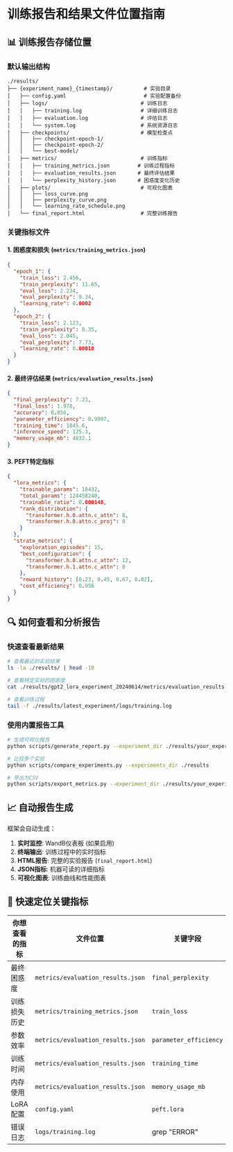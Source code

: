 # 训练报告和结果文件位置指南

## 📊 训练报告存储位置

### 默认输出结构
```
./results/
├── {experiment_name}_{timestamp}/          # 实验目录
│   ├── config.yaml                         # 实验配置备份
│   ├── logs/                              # 训练日志
│   │   ├── training.log                   # 详细训练日志
│   │   ├── evaluation.log                 # 评估日志
│   │   └── system.log                     # 系统资源日志
│   ├── checkpoints/                       # 模型检查点
│   │   ├── checkpoint-epoch-1/
│   │   ├── checkpoint-epoch-2/
│   │   └── best-model/
│   ├── metrics/                           # 训练指标
│   │   ├── training_metrics.json         # 训练过程指标
│   │   ├── evaluation_results.json       # 最终评估结果
│   │   └── perplexity_history.json       # 困惑度变化历史
│   ├── plots/                             # 可视化图表
│   │   ├── loss_curve.png
│   │   ├── perplexity_curve.png
│   │   └── learning_rate_schedule.png
│   └── final_report.html                  # 完整训练报告
```

### 关键指标文件

#### 1. 困惑度和损失 (`metrics/training_metrics.json`)
```json
{
  "epoch_1": {
    "train_loss": 2.456,
    "train_perplexity": 11.65,
    "eval_loss": 2.234,
    "eval_perplexity": 9.34,
    "learning_rate": 0.0002
  },
  "epoch_2": {
    "train_loss": 2.123,
    "train_perplexity": 8.35,
    "eval_loss": 2.045,
    "eval_perplexity": 7.73,
    "learning_rate": 0.00018
  }
}
```

#### 2. 最终评估结果 (`metrics/evaluation_results.json`)
```json
{
  "final_perplexity": 7.23,
  "final_loss": 1.978,
  "accuracy": 0.856,
  "parameter_efficiency": 0.9997,
  "training_time": 1845.6,
  "inference_speed": 125.3,
  "memory_usage_mb": 4832.1
}
```

#### 3. PEFT特定指标
```json
{
  "lora_metrics": {
    "trainable_params": 18432,
    "total_params": 124458240,
    "trainable_ratio": 0.000148,
    "rank_distribution": {
      "transformer.h.0.attn.c_attn": 8,
      "transformer.h.0.attn.c_proj": 8
    }
  },
  "strato_metrics": {
    "exploration_episodes": 15,
    "best_configuration": {
      "transformer.h.0.attn.c_attn": 12,
      "transformer.h.1.attn.c_attn": 8
    },
    "reward_history": [0.23, 0.45, 0.67, 0.82],
    "cost_efficiency": 0.956
  }
}
```

## 🔍 如何查看和分析报告

### 快速查看最新结果
```bash
# 查看最近的实验结果
ls -la ./results/ | head -10

# 查看特定实验的困惑度
cat ./results/gpt2_lora_experiment_20240614/metrics/evaluation_results.json | jq '.final_perplexity'

# 查看训练过程
tail -f ./results/latest_experiment/logs/training.log
```

### 使用内置报告工具
```bash
# 生成可视化报告
python scripts/generate_report.py --experiment_dir ./results/your_experiment

# 比较多个实验
python scripts/compare_experiments.py --experiments_dir ./results

# 导出为CSV
python scripts/export_metrics.py --experiment_dir ./results/your_experiment --format csv
```

## 📈 自动报告生成

框架会自动生成：
1. **实时监控**: WandB仪表板 (如果启用)
2. **终端输出**: 训练过程中的实时指标
3. **HTML报告**: 完整的实验报告 (`final_report.html`)
4. **JSON指标**: 机器可读的详细指标
5. **可视化图表**: 训练曲线和性能图表

## 🎯 快速定位关键指标

| 你想查看的指标 | 文件位置 | 关键字段 |
|---------------|----------|----------|
| 最终困惑度 | `metrics/evaluation_results.json` | `final_perplexity` |
| 训练损失历史 | `metrics/training_metrics.json` | `train_loss` |
| 参数效率 | `metrics/evaluation_results.json` | `parameter_efficiency` |
| 训练时间 | `metrics/evaluation_results.json` | `training_time` |
| 内存使用 | `metrics/evaluation_results.json` | `memory_usage_mb` |
| LoRA配置 | `config.yaml` | `peft.lora` |
| 错误日志 | `logs/training.log` | grep "ERROR" |